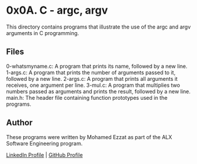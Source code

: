 # 0x0A. C - argc, argv
This directory contains programs that illustrate the use of the argc and argv arguments in C programming.

## Files
0-whatsmyname.c: A program that prints its name, followed by a new line.
1-args.c: A program that prints the number of arguments passed to it, followed by a new line.
2-args.c: A program that prints all arguments it receives, one argument per line.
3-mul.c: A program that multiplies two numbers passed as arguments and prints the result, followed by a new line.
main.h: The header file containing function prototypes used in the programs.

## Author
These programs were written by Mohamed Ezzat as part of the ALX Software Engineering program.

[LinkedIn Profile](https://www.linkedin.com/in/mohamed-ezzat01/) | [GitHub Profile](https://github.com/mohvmedezzvt)
